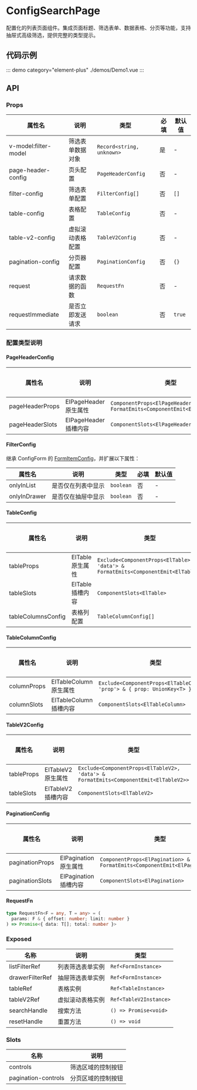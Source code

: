 # ConfigSearchPage

配置化的列表页面组件。集成页面标题、筛选表单、数据表格、分页等功能，支持抽屉式高级筛选，提供完整的类型提示。

## 代码示例

::: demo category="element-plus"
./demos/Demo1.vue
:::

## API

### Props

| 属性名 | 说明 | 类型 | 必填 | 默认值 |
|--------|------|------|------------|--------------|
| v-model:filter-model | 筛选表单数据对象 | `Record<string, unknown>` | 是 | - |
| page-header-config | 页头配置 | `PageHeaderConfig` | 否 | - |
| filter-config | 筛选表单配置 | `FilterConfig[]` | 否 | `[]` |
| table-config | 表格配置 | `TableConfig` | 否 | - |
| table-v2-config | 虚拟滚动表格配置 | `TableV2Config` | 否 | - |
| pagination-config | 分页器配置 | `PaginationConfig` | 否 | `{}` |
| request | 请求数据的函数 | `RequestFn` | 否 | - |
| requestImmediate | 是否立即发送请求 | `boolean` | 否 | `true` |

### 配置类型说明

#### PageHeaderConfig

| 属性名 | 说明 | 类型 | 必填 | 默认值 |
|--------|------|------|------------|--------------|
| pageHeaderProps | ElPageHeader 原生属性 | `ComponentProps<ElPageHeader> & FormatEmits<ComponentEmit<ElPageHeader>>` | 否 | - |
| pageHeaderSlots | ElPageHeader 插槽内容 | `ComponentSlots<ElPageHeader>` | 否 | - |

#### FilterConfig

继承 ConfigForm 的 [FormItemConfig](/element-plus-config/ConfigForm.html#FormItemConfig)，并扩展以下属性：

| 属性名 | 说明 | 类型 | 必填 | 默认值 |
|--------|------|------|------------|--------------|
| onlyInList | 是否仅在列表中显示 | `boolean` | 否 | - |
| onlyInDrawer | 是否仅在抽屉中显示 | `boolean` | 否 | - |

#### TableConfig

| 属性名 | 说明 | 类型 | 必填 | 默认值 |
|--------|------|------|------------|--------------|
| tableProps | ElTable 原生属性 | `Exclude<ComponentProps<ElTable>, 'data'> & FormatEmits<ComponentEmit<ElTable>>` | 否 | - |
| tableSlots | ElTable 插槽内容 | `ComponentSlots<ElTable>` | 否 | - |
| tableColumnsConfig | 表格列配置 | `TableColumnConfig[]` | 否 | - |

#### TableColumnConfig

| 属性名 | 说明 | 类型 | 必填 | 默认值 |
|--------|------|------|------------|--------------|
| columnProps | ElTableColumn 原生属性 | `Exclude<ComponentProps<ElTableColumn>, 'prop'> & { prop: UnionKey<T> }` | 否 | - |
| columnSlots | ElTableColumn 插槽内容 | `ComponentSlots<ElTableColumn>` | 否 | - |

#### TableV2Config

| 属性名 | 说明 | 类型 | 必填 | 默认值 |
|--------|------|------|------------|--------------|
| tableProps | ElTableV2 原生属性 | `Exclude<ComponentProps<ElTableV2>, 'data'> & FormatEmits<ComponentEmit<ElTableV2>>` | 否 | - |
| tableSlots | ElTableV2 插槽内容 | `ComponentSlots<ElTableV2>` | 否 | - |

#### PaginationConfig

| 属性名 | 说明 | 类型 | 必填 | 默认值 |
|--------|------|------|------------|--------------|
| paginationProps | ElPagination 原生属性 | `ComponentProps<ElPagination> & FormatEmits<ComponentEmit<ElPagination>>` | 否 | - |
| paginationSlots | ElPagination 插槽内容 | `ComponentSlots<ElPagination>` | 否 | - |

#### RequestFn

```ts
type RequestFn<F = any, T = any> = (
  params: F & { offset: number; limit: number }
) => Promise<{ data: T[]; total: number }>
```

### Exposed

| 名称 | 说明 | 类型 |
|------|------|------|
| listFilterRef | 列表筛选表单实例 | `Ref<FormInstance>` |
| drawerFilterRef | 抽屉筛选表单实例 | `Ref<FormInstance>` |
| tableRef | 表格实例 | `Ref<TableInstance>` |
| tableV2Ref | 虚拟滚动表格实例 | `Ref<TableV2Instance>` |
| searchHandle | 搜索方法 | `() => Promise<void>` |
| resetHandle | 重置方法 | `() => void` |

### Slots

| 名称 | 说明 |
|------|------|
| controls | 筛选区域的控制按钮 |
| pagination-controls | 分页区域的控制按钮 |
